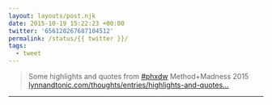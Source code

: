 ```yaml
---
layout: layouts/post.njk
date: 2015-10-19 15:22:23 +00:00
twitter: '656128267687104512'
permalink: /status/{{ twitter }}/
tags: 
  - tweet
---
```


> Some highlights and quotes from [#phxdw](https://twitter.com/hashtag/phxdw) Method+Madness 2015 [lynnandtonic.com/thoughts/entries/highlights-and-quotes…](https://lynnandtonic.com/thoughts/entries/highlights-and-quotes-from-phxdw-2015/)

---

